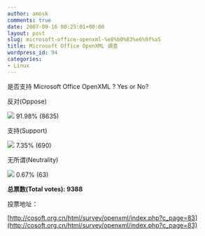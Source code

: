 ```yaml
---
author: amosk
comments: true
date: 2007-09-16 00:25:01+00:00
layout: post
slug: microsoft-office-openxml-%e8%b0%83%e6%9f%a5
title: Microsoft Office OpenXML 调查
wordpress_id: 94
categories:
- Linux
---
```







是否支持 Microsoft Office OpenXML ? Yes or No?








反对(Oppose)


![](http://cosoft.org.cn/html/survey/poll/image/red.gif) 91.98% (8635)








支持(Support)


![](http://cosoft.org.cn/html/survey/poll/image/green.gif) 7.35% (690)








无所谓(Neutrality)


![](http://cosoft.org.cn/html/survey/poll/image/grey.gif) 0.67% (63)






**总票数(Total votes):              9388**



投票地址：

[http://cosoft.org.cn/html/survey/openxml/index.php?c_page=83](http://cosoft.org.cn/html/survey/openxml/index.php?c_page=83)
